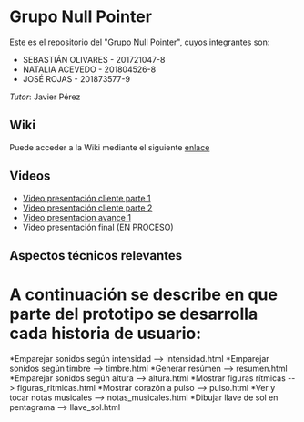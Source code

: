 # Grupo Null Pointer

Este es el repositorio del "Grupo Null Pointer", cuyos integrantes son:

+ SEBASTIÁN OLIVARES - 201721047-8
+ NATALIA ACEVEDO - 201804526-8
+ JOSÉ ROJAS - 201873577-9

*Tutor*: Javier Pérez

## Wiki
Puede acceder a la Wiki mediante el siguiente [enlace](https://gitlab.inf.utfsm.cl/javier.perez/inf225-2023-1-null-pointer/-/wikis/home)

## Videos

+ [Video presentación cliente parte 1](https://aula.usm.cl/mod/resource/view.php?id=4151223)
+ [Video presentación cliente parte 2](https://aula.usm.cl/mod/resource/view.php?id=4151228)
+ [Video presentacion avance 1](HTTPS://YOUTU.BE/Y5VN54HEFK8​)
+ Video presentación final (EN PROCESO)



## Aspectos técnicos relevantes

# A continuación se describe en que parte del prototipo se desarrolla cada historia de usuario:

*Emparejar sonidos según intensidad --> intensidad.html
*Emparejar sonidos según timbre --> timbre.html
*Generar resúmen --> resumen.html
*Emparejar sonidos según altura --> altura.html 
*Mostrar figuras rítmicas --> figuras_ritmicas.html
*Mostrar corazón a pulso --> pulso.html
*Ver y tocar notas musicales --> notas_musicales.html
*Dibujar llave de sol en pentagrama --> llave_sol.html
